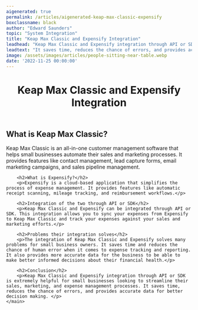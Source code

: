 ```yaml
---
aigenerated: true
permalink: /articles/aigenerated-keap-max-classic-expensify
boxclassname: black
author: "Edward Saunders"
topic: "System Integration"
title: "Keap Max Classic and Expensify Integration"
leadhead: "Keap Max Classic and Expensify integration through API or SDK is extremely helpful for small businesses looking to streamline their sales, marketing, and expense management processes"
leadtext: "It saves time, reduces the chance of errors, and provides accurate data for better decision making."
image: /assets/images/articles/people-sitting-near-table.webp
date: '2022-11-25 00:00:00'
---
```

<div class="arttext">	<header>
		<h1>Keap Max Classic and Expensify Integration</h1>
	</header>
	<main>
		<h2>What is Keap Max Classic?</h2>
		<p>Keap Max Classic is an all-in-one customer management software that helps small businesses automate their sales and marketing processes. It provides features like contact management, lead capture forms, email marketing campaigns, and sales pipeline management.</p>

		<h2>What is Expensify?</h2>
		<p>Expensify is a cloud-based application that simplifies the process of expense management. It provides features like automatic receipt scanning, mileage tracking, and reimbursement workflows.</p>

		<h2>Integration of the two through API or SDK</h2>
		<p>Keap Max Classic and Expensify can be integrated through API or SDK. This integration allows you to sync your expenses from Expensify to Keap Max Classic and track your expenses against your sales and marketing efforts.</p>

		<h2>Problems their integration solves</h2>
		<p>The integration of Keap Max Classic and Expensify solves many problems for small business owners. It saves time and reduces the chance of human error when it comes to expense tracking and reporting. It also provides more accurate data for the business to be able to make better informed decisions about their financial health.</p>

		<h2>Conclusion</h2>
		<p>Keap Max Classic and Expensify integration through API or SDK is extremely helpful for small businesses looking to streamline their sales, marketing, and expense management processes. It saves time, reduces the chance of errors, and provides accurate data for better decision making. </p>
	</main>
</div>